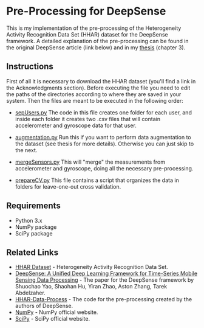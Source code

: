 # Pre-Processing for DeepSense

This is my implementation of the pre-processing of the Heterogeneity Activity Recognition Data Set (HHAR) dataset for the DeepSense framework.
A detailed explanation of the pre-processing can be found in the original DeepSense article (link below) and in my [thesis](http://tesi.cab.unipd.it/62146/) (chapter 3).

## Instructions

First of all it is necessary to download the HHAR dataset (you'll find a link in the Acknowledgments section). 
Before executing the file you need to edit the paths of the directories according to where they are saved in your system.
Then the files are meant to be executed in the following order:

* [sepUsers.py](sepUsers.py)
The code in this file creates one folder for each user, and inside each folder it creates two .csv files that will
contain accelerometer and gyroscope data for that user. 

* [augmentation.py](augmentation.py)
Run this if you want to perform data augmentation to the dataset (see thesis for more details). Otherwise you can just skip to the next.

* [mergeSensors.py](mergeSensors.py)
This will "merge" the measurements from accelerometer and gyroscope, doing all the necessary pre-processing.

* [prepareCV.py](prepareCV.py)
This file contains a script that organizes the data in folders for leave-one-out cross validation.

## Requirements

* Python 3.x
* NumPy package
* SciPy package

## Related Links

* [HHAR Dataset](https://archive.ics.uci.edu/ml/datasets/Heterogeneity+Activity+Recognition) - Heterogeneity Activity Recognition Data Set.
* [DeepSense: A Unified Deep Learning Framework for Time-Series Mobile Sensing Data Processing](https://arxiv.org/abs/1611.01942) - The paper for the DeepSense framework by Shuochao Yao, Shaohan Hu, Yiran Zhao, Aston Zhang, Tarek Abdelzaher.
* [HHAR-Data-Process](https://github.com/yscacaca/HHAR-Data-Process) - The code for the pre-processing created by the authors of DeepSense.
* [NumPy](http://www.numpy.org) - NumPy official website.
* [SciPy](https://www.scipy.org/) - SciPy official website.